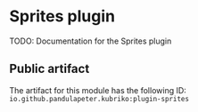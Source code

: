 # Sprites plugin
TODO: Documentation for the Sprites plugin

## Public artifact
The artifact for this module has the following ID:
`io.github.pandulapeter.kubriko:plugin-sprites`
